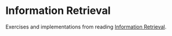 # Information Retrieval

Exercises and implementations from reading [Information Retrieval](http://nlp.stanford.edu/IR-book/information-retrieval-book.html).
